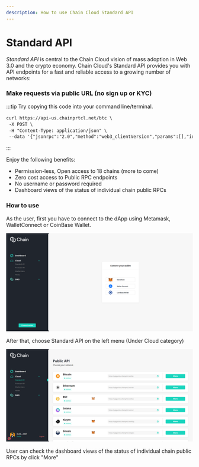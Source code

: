 ```yaml
---
description: How to use Chain Cloud Standard API
---
```


# Standard API

_Standard API_ is central to the Chain Cloud vision of mass adoption in Web 3.0 and the crypto economy. Chain Cloud's Standard API provides you with API endpoints for a fast and reliable access to a growing number of networks:

### Make requests via public URL (no sign up or KYC)

:::tip
Try copying this code into your command line/terminal.

```html
curl https://api-us.chainprtcl.net/btc \
 -X POST \
 -H "Content-Type: application/json" \
 --data '{"jsonrpc":"2.0","method":"web3_clientVersion","params":[],"id":1}'
```
:::

Enjoy the following benefits:

* Permission-less, Open access to 18 chains (more to come)
* Zero cost access to Public RPC endpoints
* No username or password required
* Dashboard views of the status of individual chain public RPCs

### How to use

As the user, first you have to connect to the dApp using Metamask, WalletConnect or CoinBase Wallet.

![Connect Wallet](../../../static/img/standard-api-1.png)

After that, choose Standard API on the left menu (Under Cloud category)

![Public APIs list](../../../static/img/standard-api-2.png)

User can check the dashboard views of the status of individual chain public RPCs by click "More"&#x20;

